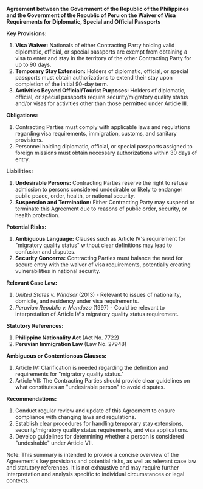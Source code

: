 **Agreement between the Government of the Republic of the Philippines and the Government of the Republic of Peru on the Waiver of Visa Requirements for Diplomatic, Special and Official Passports**

**Key Provisions:**

1. **Visa Waiver:** Nationals of either Contracting Party holding valid diplomatic, official, or special passports are exempt from obtaining a visa to enter and stay in the territory of the other Contracting Party for up to 90 days.
2. **Temporary Stay Extension:** Holders of diplomatic, official, or special passports must obtain authorizations to extend their stay upon completion of the initial 90-day term.
3. **Activities Beyond Official/Tourist Purposes:** Holders of diplomatic, official, or special passports require security/migratory quality status and/or visas for activities other than those permitted under Article III.

**Obligations:**

1. Contracting Parties must comply with applicable laws and regulations regarding visa requirements, immigration, customs, and sanitary provisions.
2. Personnel holding diplomatic, official, or special passports assigned to foreign missions must obtain necessary authorizations within 30 days of entry.

**Liabilities:**

1. **Undesirable Persons:** Contracting Parties reserve the right to refuse admission to persons considered undesirable or likely to endanger public peace, order, health, or national security.
2. **Suspension and Termination:** Either Contracting Party may suspend or terminate this Agreement due to reasons of public order, security, or health protection.

**Potential Risks:**

1. **Ambiguous Language:** Clauses such as Article IV's requirement for "migratory quality status" without clear definitions may lead to confusion and disputes.
2. **Security Concerns:** Contracting Parties must balance the need for secure entry with the waiver of visa requirements, potentially creating vulnerabilities in national security.

**Relevant Case Law:**

1. _United States v. Windsor_ (2013) - Relevant to issues of nationality, domicile, and residency under visa requirements.
2. _Peruvian Republic v. Mendoza_ (1997) - Could be relevant to interpretation of Article IV's migratory quality status requirement.

**Statutory References:**

1. **Philippine Nationality Act** (Act No. 7722)
2. **Peruvian Immigration Law** (Law No. 27948)

**Ambiguous or Contentionous Clauses:**

1. Article IV: Clarification is needed regarding the definition and requirements for "migratory quality status."
2. Article VII: The Contracting Parties should provide clear guidelines on what constitutes an "undesirable person" to avoid disputes.

**Recommendations:**

1. Conduct regular review and update of this Agreement to ensure compliance with changing laws and regulations.
2. Establish clear procedures for handling temporary stay extensions, security/migratory quality status requirements, and visa applications.
3. Develop guidelines for determining whether a person is considered "undesirable" under Article VII.

Note: This summary is intended to provide a concise overview of the Agreement's key provisions and potential risks, as well as relevant case law and statutory references. It is not exhaustive and may require further interpretation and analysis specific to individual circumstances or legal contexts.